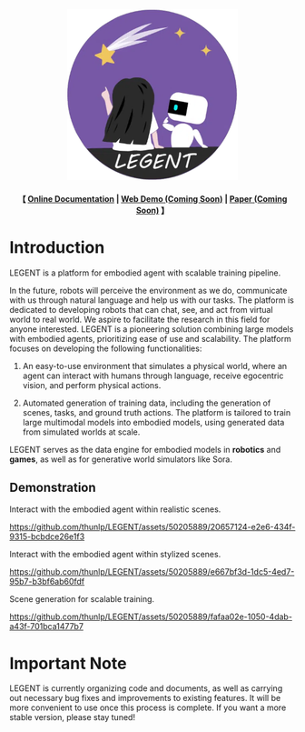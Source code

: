 <div align="center"><img src="misc/LEGENT-logo.webp" alt="LEGENT" width="300" height="300"/></div>
    
<h4 align="center">
    <p>
    【
        <!-- <a href="https://github.com/thunlp/LEGENT/blob/main/docs/README.md">Documentation</a> | -->
        <a href="https://legent.ai/">Online Documentation</a> |
        <a href="">Web Demo (Coming Soon)</a> |
        <a href="">Paper (Coming Soon)</a>
    】
    </p>
</h4>

# Introduction

LEGENT is a platform for embodied agent with scalable training pipeline.

In the future, robots will perceive the environment as we do, communicate with us through natural language and help us with our tasks. The platform is dedicated to developing robots that can chat, see, and act from virtual world to real world.
We aspire to facilitate the research in this field for anyone interested. LEGENT is a pioneering solution combining large models with embodied agents, prioritizing ease of use and scalability. The platform focuses on developing the following functionalities:

1. An easy-to-use environment that simulates a physical world, where an agent can interact with humans through language, receive egocentric vision, and perform physical actions.

2. Automated generation of training data, including the generation of scenes, tasks, and ground truth actions. The platform is tailored to train large multimodal models into embodied models, using generated data from simulated worlds at scale.

LEGENT serves as the data engine for embodied models in **robotics** and **games**, as well as for generative world simulators like Sora.

## Demonstration

Interact with the embodied agent within realistic scenes.


<https://github.com/thunlp/LEGENT/assets/50205889/20657124-e2e6-434f-9315-bcbdce26e1f3>


Interact with the embodied agent within stylized scenes.


<https://github.com/thunlp/LEGENT/assets/50205889/e667bf3d-1dc5-4ed7-95b7-b3bf6ab60fdf>


Scene generation for scalable training.

<https://github.com/thunlp/LEGENT/assets/50205889/fafaa02e-1050-4dab-a43f-701bca1477b7>


# Important Note

LEGENT is currently organizing code and documents, as well as carrying out necessary bug fixes and improvements to existing features. It will be more convenient to use once this process is complete. If you want a more stable version, please stay tuned!
